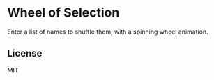 # Wheel of Selection

Enter a list of names to shuffle them, with a spinning wheel animation.

## License

MIT
